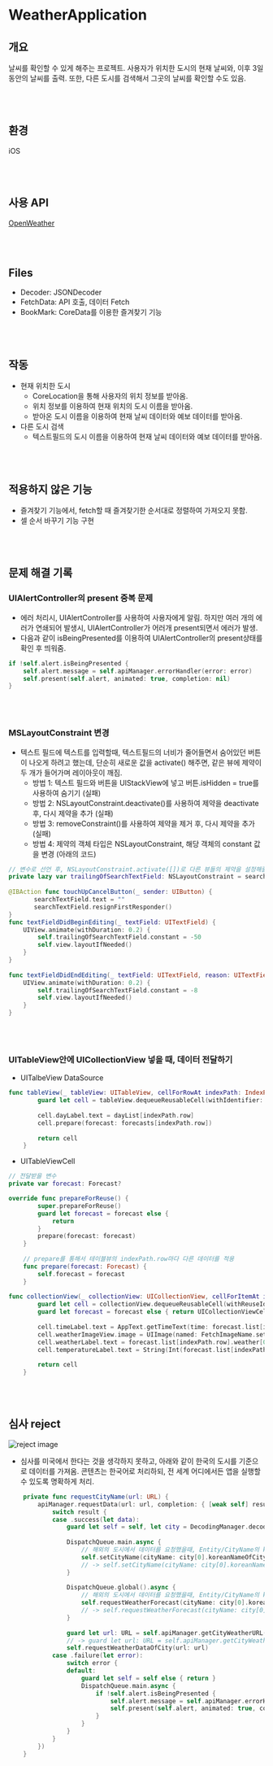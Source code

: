 # WeatherApplication

## 개요
 날씨를 확인할 수 있게 해주는 프로젝트. 사용자가 위치한 도시의 현재 날씨와, 이후 3일 동안의 날씨를 출력. 또한, 다른 도시를 검색해서 그곳의 날씨를 확인할 수도 있음.

<br></br>
## 환경
 iOS

<br></br>
## 사용 API
 [OpenWeather](https://openweathermap.org)

<br></br>
## Files
- Decoder: JSONDecoder
- FetchData: API 호출, 데이터 Fetch
- BookMark: CoreData를 이용한 즐겨찾기 기능

<br></br>
## 작동
* 현재 위치한 도시
  - CoreLocation을 통해 사용자의 위치 정보를 받아옴.
  - 위치 정보를 이용하여 현재 위치의 도시 이름을 받아옴.
  - 받아온 도시 이름을 이용하여 현재 날씨 데이터와 예보 데이터를 받아옴.
* 다른 도시 검색 
  - 텍스트필드의 도시 이름을 이용하여 현재 날씨 데이터와 예보 데이터를 받아옴.

<br></br>
## 적용하지 않은 기능
* 즐겨찾기 기능에서, fetch할 때 즐겨찾기한 순서대로 정렬하여 가져오지 못함.
* 셀 순서 바꾸기 기능 구현

<br></br>
## 문제 해결 기록
### UIAlertController의 present 중복 문제
* 에러 처리시, UIAlertController를 사용하여 사용자에게 알림. 하지만 여러 개의 에러가 연쇄되어 발생시, UIAlertController가 어러개 present되면서 에러가 발생.
* 다음과 같이 isBeingPresented를 이용하여 UIAlertController의 present상태를 확인 후 띄워줌. 
```swift
if !self.alert.isBeingPresented {
    self.alert.message = self.apiManager.errorHandler(error: error)
    self.present(self.alert, animated: true, completion: nil)
}
```

<br></br>
### MSLayoutConstraint 변경
* 텍스트 필드에 텍스트를 입력할때, 텍스트필드의 너비가 줄어들면서 숨어있던 버튼이 나오게 하려고 했는데, 단순히 새로운 값을 activate() 해주면, 같은 뷰에 제약이 두 개가 들어가며 레이아웃이 깨짐.
  - 방법 1: 텍스트 필드와 버튼을 UIStackView에 넣고 버튼.isHidden = true를 사용하여 숨기기 (실패)
  - 방법 2: NSLayoutConstraint.deactivate()를 사용하여 제약을 deactivate 후, 다시 제약을 추가 (실패)
  - 방법 3: removeConstraint()를 사용하여 제약을 제거 후, 다시 제약을 추가 (실패)
  - 방법 4: 제약의 객체 타입은 NSLayoutConstraint, 해당 객체의 constant 값을 변경 (아래의 코드)
```swift
// 변수로 선언 후, NSLayoutConstraint.activate([])로 다른 뷰들의 제약을 설정해줄때, 적절한 곳에 넣음
private lazy var trailingOfSearchTextField: NSLayoutConstraint = searchTextField.trailingAnchor.constraint(equalTo: view.trailingAnchor, constant: -8)
 
@IBAction func touchUpCancelButton(_ sender: UIButton) {
       searchTextField.text = ""
       searchTextField.resignFirstResponder()
}
func textFieldDidBeginEditing(_ textField: UITextField) {
    UIView.animate(withDuration: 0.2) {
        self.trailingOfSearchTextField.constant = -50
        self.view.layoutIfNeeded()
    }
}
    
func textFieldDidEndEditing(_ textField: UITextField, reason: UITextField.DidEndEditingReason) {
    UIView.animate(withDuration: 0.2) {
        self.trailingOfSearchTextField.constant = -8
        self.view.layoutIfNeeded()
    }
}
```

<br></br>
### UITableView안에 UICollectionView 넣을 때, 데이터 전달하기
* UITalbeView DataSource
```swift
func tableView(_ tableView: UITableView, cellForRowAt indexPath: IndexPath) -> UITableViewCell {
        guard let cell = tableView.dequeueReusableCell(withIdentifier: WeatherForecastTableViewCell.identifier, for: indexPath) as? WeatherForecastTableViewCell else { return UITableViewCell() }
        
        cell.dayLabel.text = dayList[indexPath.row]
        cell.prepare(forecast: forecasts[indexPath.row])
        
        return cell
    }
```
* UITableViewCell
```swift
// 전달받을 변수
private var forecast: Forecast?

override func prepareForReuse() {
        super.prepareForReuse()
        guard let forecast = forecast else {
            return
        }
        prepare(forecast: forecast)
    }
    
    // prepare를 통해서 테이블뷰의 indexPath.row마다 다른 데이터를 적용
    func prepare(forecast: Forecast) {
        self.forecast = forecast
    }
    
func collectionView(_ collectionView: UICollectionView, cellForItemAt indexPath: IndexPath) -> UICollectionViewCell {
        guard let cell = collectionView.dequeueReusableCell(withReuseIdentifier: TodayWeatherForecastCollectionViewCell.identifier, for: indexPath) as? TodayWeatherForecastCollectionViewCell else { return UICollectionViewCell() }
        guard let forecast = forecast else { return UICollectionViewCell() }
        
        cell.timeLabel.text = AppText.getTimeText(time: forecast.list[indexPath.row].time)
        cell.weatherImageView.image = UIImage(named: FetchImageName.setForecastImage(weather: forecast.list[indexPath.row].weather[0].id))?.withRenderingMode(.alwaysTemplate)
        cell.weatherLabel.text = forecast.list[indexPath.row].weather[0].description
        cell.temperatureLabel.text = String(Int(forecast.list[indexPath.row].main.temp)) + AppText.celsiusString
        
        return cell
    }
```

<br></br>
## 심사 reject
![reject image](./reject.png)
* 심사를 미국에서 한다는 것을 생각하지 못하고, 아래와 같이 한국의 도시를 기준으로 데이터를 가져옴. 콘텐츠는 한국어로 처리하되, 전 세계 어디에서든 앱을 실행할 수 있도록 명확하게 처리.
```swift
    private func requestCityName(url: URL) {
        apiManager.requestData(url: url, completion: { [weak self] result in
            switch result {
            case .success(let data):
                guard let self = self, let city = DecodingManager.decode(with: data, modelType: [CityName].self) else { return }
                
                DispatchQueue.main.async {
                    // 해외의 도시에서 데이터를 요청했을때, Entity/CityName의 ko(한글 도시 명을 담은 String), ascii와 같은 값을 API에서 넘겨주지 않음.
                    self.setCityName(cityName: city[0].koreanNameOfCity.cityName)
                    // -> self.setCityName(cityName: city[0].koreanNameOfCity.cityName ?? city[0].name)
                }
                
                DispatchQueue.global().async {
                    // 해외의 도시에서 데이터를 요청했을때, Entity/CityName의 ko(한글 도시 명을 담은 String), ascii와 같은 값을 API에서 넘겨주지 않음.
                    self.requestWeatherForecast(cityName: city[0].koreanNameOfCity.ascii ?? city[0].name)
                    // -> self.requestWeatherForecast(cityName: city[0].name)
                }
                
                guard let url: URL = self.apiManager.getCityWeatherURL(cityName: city[0].koreanNameOfCity.ascii ?? city[0].name) else { return }
                // -> guard let url: URL = self.apiManager.getCityWeatherURL(cityName: city[0].name) else { return }
                self.requestWeatherDataOfCity(url: url)
            case .failure(let error):
                switch error {
                default:
                    guard let self = self else { return }
                    DispatchQueue.main.async {
                        if !self.alert.isBeingPresented {
                            self.alert.message = self.apiManager.errorHandler(error: error)
                            self.present(self.alert, animated: true, completion: nil)
                        }
                    }
                }
            }
        })
    }
```



